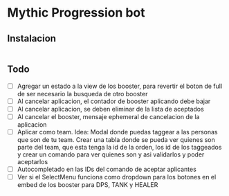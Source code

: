 # Mythic Progression bot

## Instalacion

```

```

## Todo
- [ ] Agregar un estado a la view de los booster, para revertir el boton de full de ser necesario la busqueda de otro booster
- [ ] Al cancelar aplicacion, el contador de booster aplicando debe bajar
- [ ] Al cancelar aplicacion, se deben eliminar de la lista de aceptados
- [ ] Al cancelar el booster, mensaje ephemeral de cancelacion de la aplicacion
- [ ] Aplicar como team. Idea: Modal donde puedas taggear a las personas que son de tu team. Crear una tabla donde se pueda ver quienes son parte del team, que esta tenga la id de la orden, los id de los taggeados y crear un comando para ver quienes son y asi validarlos y poder aceptarlos
- [ ] Autocompletado en las IDs del comando de aceptar aplicantes
- [ ] Ver si el SelectMenu funciona como dropdown para los botones en el embed de los booster para DPS, TANK y HEALER